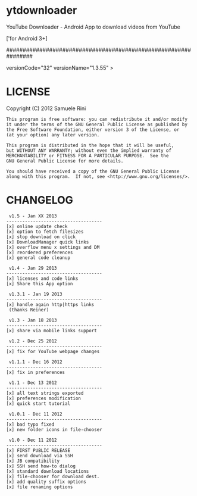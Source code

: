ytdownloader
================================================================

YouTube Downloader - Android App to download videos from YouTube

['for Android 3+]

################################################################

versionCode="32"
versionName="1.3.55" >

LICENSE
================================================================
Copyright (C) 2012  Samuele Rini

    This program is free software: you can redistribute it and/or modify
    it under the terms of the GNU General Public License as published by
    the Free Software Foundation, either version 3 of the License, or
    (at your option) any later version.

    This program is distributed in the hope that it will be useful,
    but WITHOUT ANY WARRANTY; without even the implied warranty of
    MERCHANTABILITY or FITNESS FOR A PARTICULAR PURPOSE.  See the
    GNU General Public License for more details.

    You should have received a copy of the GNU General Public License
    along with this program.  If not, see <http://www.gnu.org/licenses/>.


CHANGELOG
================================================================
    
     v1.5 - Jan XX 2013 
    ------------------------------------ 
    [x] online update check 
    [x] option to fetch filesizes 
    [x] stop download on click 
    [x] DownloadManager quick links 
    [x] overflow menu x settings and DM 
    [x] reordered preferences 
    [x] general code cleanup 
     
     v1.4 - Jan 29 2013 
    ------------------------------------ 
    [x] licenses and code links 
    [x] Share this App option 
     
     v1.3.1 - Jan 19 2013 
    ------------------------------------ 
    [x] handle again http|https links 
     (thanks Reiner) 
     
     v1.3 - Jan 18 2013 
    ------------------------------------ 
    [x] share via mobile links support 
     
     v1.2 - Dec 25 2012 
    ------------------------------------ 
    [x] fix for YouTube webpage changes 
     
     v1.1.1 - Dec 16 2012 
    ------------------------------------ 
    [x] fix in preferences 
     
     v1.1 - Dec 13 2012 
    ------------------------------------ 
    [x] all text strings exported 
    [x] preferences modification 
    [x] quick start tutorial 
     
     v1.0.1 - Dec 11 2012 
    ------------------------------------ 
    [x] bad typo fixed 
    [x] new folder icons in file-chooser 
     
     v1.0 - Dec 11 2012 
    ------------------------------------ 
    [x] FIRST PUBLIC RELEASE 
    [x] send download via SSH 
    [x] JB compatibility 
    [x] SSH send how-to dialog 
    [x] standard download locations 
    [x] file-chooser for download dest. 
    [x] add quality suffix options 
    [x] file renaming options
